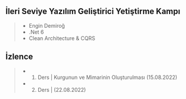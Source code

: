 ## İleri Seviye Yazılım Geliştirici Yetiştirme Kampı
> * Engin Demiroğ
> * .Net 6
> * Clean Architecture & CQRS

## İzlence
> * 1. Ders | Kurgunun ve Mimarinin Oluşturulması (15.08.2022)
> * 2. Ders | (22.08.2022)